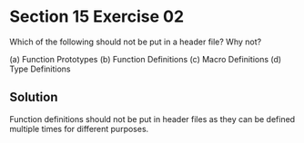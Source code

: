 # Section 15 Exercise 02

Which of the following should not be put in a header file? Why not?

(a) Function Prototypes
(b) Function Definitions
(c) Macro Definitions
(d) Type Definitions

## Solution

Function definitions should not be put in header files as they can be defined multiple times for different purposes.

